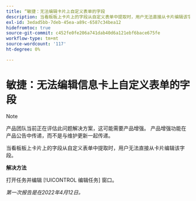 ```yaml
---
title: “敏捷：无法编辑卡片上自定义表单的字段
description: 当看板板上卡片上的字段从自定义表单中提取时，用户无法直接从卡片编辑该字段。
exl-id: 3edad5bb-7deb-45ea-a89c-6587c34bea12
hidefromtoc: true
source-git-commit: c452fe0fe206a741dab40d6a121ebf6bace675fe
workflow-type: tm+mt
source-wordcount: '117'
ht-degree: 0%

---
```


# 敏捷：无法编辑信息卡上自定义表单的字段

>[!NOTE]
>
>产品团队当前正在评估此问题解决方案，这可能需要产品增强。 产品增强功能在产品公告中传递，而不是与维护更新一起传递。

当看板板上卡片上的字段从自定义表单中提取时，用户无法直接从卡片编辑该字段。

**解决方法**

打开任务并编辑 [!UICONTROL 编辑任务] 窗口。

_第一次报告是在2022年4月12日。_
